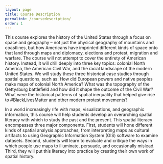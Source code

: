 ```yaml
---
layout: page
title: Course Description
permalink: /coursedescription/
order: 1
---
```


This course explores the history of the United States through a focus on space and geography – not just the physical geography of mountains and coastlines, but how Americans have imprinted different kinds of space onto that land through maps and diplomacy, elections and protest, migration and warfare. The course will not attempt to cover the entirety of American history. Instead, it will drill deeply into three key topics: colonial North America, the American Civil War, and the racial landscape of the modern United States. We will study these three historical case studies through spatial questions, such as: How did European powers and native peoples make maps of colonial North America? What was the topography of the Gettysburg battlefield and how did it shape the outcome of the Civil War? What were the historical patterns of spatial inequality that helped give rise to #BlackLivesMatter and other modern protest movements?

In a world increasingly rife with maps, visualizations, and geographic information, this course will help students develop an overarching spatial literacy with which to study the past and the present. This spatial literacy encompasses three major components. First, students will hone different kinds of spatial analysis approaches, from interpreting maps as cultural artifacts to using Geographic Information System (GIS) software to examine datasets. Second, students will learn to evaluate and critique the ways in which people use maps to illuminate, persuade, and occasionally mislead. Third, they will put this
literacy into practice by creating their own work of spatial history.

